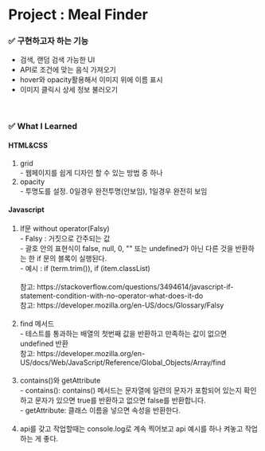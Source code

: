 <h1>Project : Meal Finder</h1>

<h3>✅  구현하고자 하는 기능</h3>
    <ul>
        <li>검색, 랜덤 검색 가능한 UI</li>  
        <li>API로 조건에 맞는 음식 가져오기</li>
        <li>hover와 opacity활용해서 이미지 위에 이름 표시</li>
        <li>이미지 클릭시 상세 정보 불러오기</li>
    </ul>
<br>
<h3>✅  What I Learned</h3>
<h4>HTML&CSS</h4>
<ol>
    <li>grid</li>
    - 웹페이지를 쉽게 디자인 할 수 있는 방법 중 하나
    <li>opacity</li>
    - 투명도를 설정. 0일경우 완전투명(안보임), 1일경우 완전히 보임
</ol>
<h4>Javascript</h4>
<ol>
    <li>If문 without operator(Falsy)</li>
    - Falsy : 거짓으로 간주되는 값<br>
    - 괄호 안의 표현식이 false, null, 0, "" 또는 undefined가 아닌 다른 것을 반환하는 한 if 문의 블록이 실행된다.<br>
    - 예시 : if (term.trim()), if (item.classList)<br>
    <br>
    참고: https://stackoverflow.com/questions/3494614/javascript-if-statement-condition-with-no-operator-what-does-it-do<br>
    참고: https://developer.mozilla.org/en-US/docs/Glossary/Falsy<br>
    <br>
    <li>find 메서드</li>
    - 테스트를 통과하는 배열의 첫번째 값을 반환하고 만족하는 값이 없으면 undefined 반환<br>
    참고: https://developer.mozilla.org/en-US/docs/Web/JavaScript/Reference/Global_Objects/Array/find<br>
    <br>
    <li>contains()와 getAttribute</li>
    - contains(): contains() 메서드는 문자열에 일련의 문자가 포함되어 있는지 확인하고 문자가 있으면 true를 반환하고 없으면 false를 반환합니다.<br>
    - getAttribute: 클래스 이름을 넣으면 속성을 반환한다.<br>
    <br>
    <li>api를 갖고 작업할때는 console.log로 계속 찍어보고
api 예시를 하나 켜놓고 작업하는 게 좋다.</li>
</ol>
